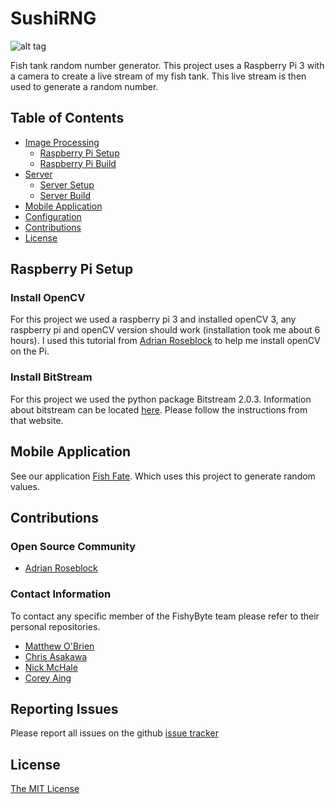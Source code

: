 # SushiRNG

![alt tag](https://github.com/FishyByte/FishFate/blob/master/www/img/fishDemo_2.gif?raw=true)

Fish tank random number generator.
This project uses a Raspberry Pi 3 with a camera to create a live stream of my fish tank. This live stream is then used to generate a random number.

## Table of Contents
- [Image Processing](#image-processing)
    - [Raspberry Pi Setup](#raspberry-pi-setup)
    - [Raspberry Pi Build](#raspberry-pi-build)
- [Server](#server)
    - [Server Setup](#server-setup)
    - [Server Build](#server-build)
- [Mobile Application](#mobile-application)
- [Configuration](#configuration)
- [Contributions](#contributions)
- [License](#license)

## Raspberry Pi Setup

### Install OpenCV
For this project we used a raspberry pi 3 and installed openCV 3, any raspberry pi and openCV version 
should work (installation took me about 6 hours). I used this tutorial from [Adrian Roseblock](http://www.pyimagesearch.com/2016/04/18/install-guide-raspberry-pi-3-raspbian-jessie-opencv-3/)
to help me install openCV on the Pi.

### Install BitStream
For this project we used the python package Bitstream 2.0.3. Information about bitstream can be located [here](https://pypi.python.org/pypi/bitstream/2.0.3). Please follow the instructions from that website.

## Mobile Application
See our application [Fish Fate](https://github.com/FishyByte/FishFate). Which uses
this project to generate random values. 

## Contributions

### Open Source Community
- [Adrian Roseblock](https://github.com/jrosebr1)

### Contact Information
To contact any specific member of the FishyByte team please refer to their personal repositories.
- [Matthew O'Brien](https://github.com/obriematt)
- [Chris Asakawa](https://github.com/c-asakawa)
- [Nick McHale](https://github.com/nmchale)
- [Corey Aing](https://github.com/aingc)

## Reporting Issues
Please report all issues on the github [issue tracker](https://github.com/FishyByte/SushiRNG/issues)

## License
[The MIT License](LICENSE)